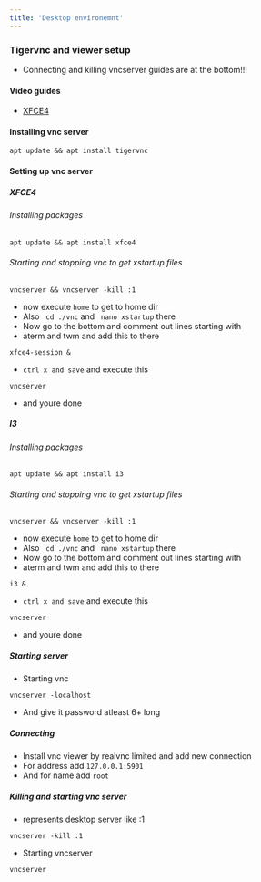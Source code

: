 ```yaml
---
title: 'Desktop environemnt'
---
```


### Tigervnc and viewer setup
* Connecting and killing vncserver guides are at the bottom!!!
#### Video guides
* [XFCE4](https://www.youtube.com/watch?v=txwhuV-iLsk)
#### Installing vnc server
```
apt update && apt install tigervnc
```
#### Setting up vnc server
##### XFCE4
###### Installing packages
```
apt update && apt install xfce4
```
###### Starting and stopping vnc to get xstartup files
```
vncserver && vncserver -kill :1
```
* now execute ``` home ``` to get to home dir
* Also ``` cd ./vnc``` and ``` nano xstartup``` there
* Now go to the bottom and comment out lines starting with
* aterm and twm and add this to there
```
xfce4-session &
```
* ```ctrl x and save``` and execute this
```
vncserver
```
* and youre done
##### I3
###### Installing packages
```
apt update && apt install i3
```
###### Starting and stopping vnc to get xstartup files
```
vncserver && vncserver -kill :1
```
* now execute ``` home ``` to get to home dir
* Also ``` cd ./vnc``` and ``` nano xstartup``` there
* Now go to the bottom and comment out lines starting with
* aterm and twm and add this to there
```
i3 &
```
* ```ctrl x and save``` and execute this
```
vncserver
```
* and youre done
##### Starting server
* Starting vnc
```
vncserver -localhost
```
* And give it password atleast 6+ long

##### Connecting
* Install vnc viewer by realvnc limited and add new connection
* For address add ```127.0.0.1:5901```
* And for name add ```root```
##### Killing and starting vnc server
* represents desktop server like :1
```
vncserver -kill :1
```
* Starting vncserver
```
vncserver
```
